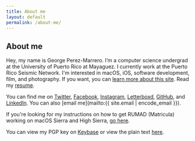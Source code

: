 ```yaml
---
title: About me
layout: default
permalink: /about-me/
---
```


## About me

Hey, my name is George Perez-Marrero. I’m a computer science undergrad at the University of Puerto Rico at Mayaguez. I currently work at the Puerto Rico Seismic Network. I'm interested in macOS, iOS, software development, film, and photography. If you want, you can [learn more about this site](/about-site/). Read my [resume](/resume/).

You can find me on [Twitter](https://twitter.com/georgeperez/), [Facebook](https://facebook.com/georgeperezmarrero/), [Instagram](https://instagram.com/georgeperez/), [Letterboxd](https://letterboxd.com/georgeperez/), [GitHub](https://github.com/georgeperez/), and [LinkedIn](https://linkedin.com/in/georgeperezmarrero/). You can also [email me](mailto:{{ site.email | encode_email }}). 

If you're looking for my instructions on how to get RUMAD (Matricula) working on macOS Sierra and High Sierra, [go here](/matricula/).

You can view my PGP key on [Keybase](https://keybase.io/georgeperezm/) or view the plain text [here](/key.txt).
